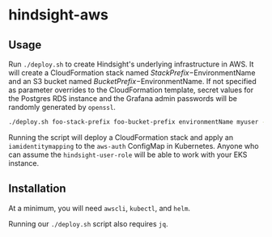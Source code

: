 # hindsight-aws

## Usage

Run `./deploy.sh` to create Hindsight's underlying infrastructure in AWS. It will create a CloudFormation
stack named $StackPrefix-$EnvironmentName and an S3 bucket named $BucketPrefix-$EnvironmentName.
If not specified as parameter overrides to the CloudFormation template, secret values for the Postgres RDS
instance and the Grafana admin passwords will be randomly generated by `openssl`.

```bash
./deploy.sh foo-stack-prefix foo-bucket-prefix environmentName myuser --parameter-overrides DbUsername=FooRdsdb
```

Running the script will deploy a CloudFormation stack and apply an `iamidentitymapping` to
the `aws-auth` ConfigMap in Kubernetes. Anyone who can assume the `hindsight-user-role` will
be able to work with your EKS instance.

## Installation

At a minimum, you will need `awscli`, `kubectl`, and `helm`.

Running our `./deploy.sh` script also requires `jq`.
